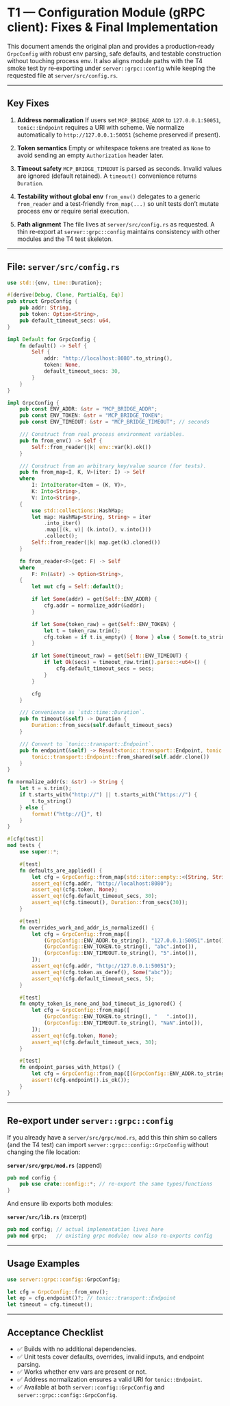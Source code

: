 # T1 — Configuration Module (gRPC client): Fixes & Final Implementation

This document amends the original plan and provides a production‑ready `GrpcConfig` with robust env parsing, safe defaults, and testable construction without touching process env. It also aligns module paths with the T4 smoke test by re‑exporting under `server::grpc::config` while keeping the requested file at `server/src/config.rs`.

---

## Key Fixes

1. **Address normalization**
   If users set `MCP_BRIDGE_ADDR` to `127.0.0.1:50051`, `tonic::Endpoint` requires a URI with scheme. We normalize automatically to `http://127.0.0.1:50051` (scheme preserved if present).

2. **Token semantics**
   Empty or whitespace tokens are treated as `None` to avoid sending an empty `Authorization` header later.

3. **Timeout safety**
   `MCP_BRIDGE_TIMEOUT` is parsed as seconds. Invalid values are ignored (default retained). A `timeout()` convenience returns `Duration`.

4. **Testability without global env**
   `from_env()` delegates to a generic `from_reader` and a test‑friendly `from_map(...)` so unit tests don’t mutate process env or require serial execution.

5. **Path alignment**
   The file lives at `server/src/config.rs` as requested. A thin re‑export at `server::grpc::config` maintains consistency with other modules and the T4 test skeleton.

---

## File: `server/src/config.rs`

```rust
use std::{env, time::Duration};

#[derive(Debug, Clone, PartialEq, Eq)]
pub struct GrpcConfig {
    pub addr: String,
    pub token: Option<String>,
    pub default_timeout_secs: u64,
}

impl Default for GrpcConfig {
    fn default() -> Self {
        Self {
            addr: "http://localhost:8080".to_string(),
            token: None,
            default_timeout_secs: 30,
        }
    }
}

impl GrpcConfig {
    pub const ENV_ADDR: &str = "MCP_BRIDGE_ADDR";
    pub const ENV_TOKEN: &str = "MCP_BRIDGE_TOKEN";
    pub const ENV_TIMEOUT: &str = "MCP_BRIDGE_TIMEOUT"; // seconds

    /// Construct from real process environment variables.
    pub fn from_env() -> Self {
        Self::from_reader(|k| env::var(k).ok())
    }

    /// Construct from an arbitrary key/value source (for tests).
    pub fn from_map<I, K, V>(iter: I) -> Self
    where
        I: IntoIterator<Item = (K, V)>,
        K: Into<String>,
        V: Into<String>,
    {
        use std::collections::HashMap;
        let map: HashMap<String, String> = iter
            .into_iter()
            .map(|(k, v)| (k.into(), v.into()))
            .collect();
        Self::from_reader(|k| map.get(k).cloned())
    }

    fn from_reader<F>(get: F) -> Self
    where
        F: Fn(&str) -> Option<String>,
    {
        let mut cfg = Self::default();

        if let Some(addr) = get(Self::ENV_ADDR) {
            cfg.addr = normalize_addr(&addr);
        }

        if let Some(token_raw) = get(Self::ENV_TOKEN) {
            let t = token_raw.trim();
            cfg.token = if t.is_empty() { None } else { Some(t.to_string()) };
        }

        if let Some(timeout_raw) = get(Self::ENV_TIMEOUT) {
            if let Ok(secs) = timeout_raw.trim().parse::<u64>() {
                cfg.default_timeout_secs = secs;
            }
        }

        cfg
    }

    /// Convenience as `std::time::Duration`.
    pub fn timeout(&self) -> Duration {
        Duration::from_secs(self.default_timeout_secs)
    }

    /// Convert to `tonic::transport::Endpoint`.
    pub fn endpoint(&self) -> Result<tonic::transport::Endpoint, tonic::transport::Error> {
        tonic::transport::Endpoint::from_shared(self.addr.clone())
    }
}

fn normalize_addr(s: &str) -> String {
    let t = s.trim();
    if t.starts_with("http://") || t.starts_with("https://") {
        t.to_string()
    } else {
        format!("http://{}", t)
    }
}

#[cfg(test)]
mod tests {
    use super::*;

    #[test]
    fn defaults_are_applied() {
        let cfg = GrpcConfig::from_map(std::iter::empty::<(String, String)>());
        assert_eq!(cfg.addr, "http://localhost:8080");
        assert_eq!(cfg.token, None);
        assert_eq!(cfg.default_timeout_secs, 30);
        assert_eq!(cfg.timeout(), Duration::from_secs(30));
    }

    #[test]
    fn overrides_work_and_addr_is_normalized() {
        let cfg = GrpcConfig::from_map([
            (GrpcConfig::ENV_ADDR.to_string(), "127.0.0.1:50051".into()),
            (GrpcConfig::ENV_TOKEN.to_string(), "abc".into()),
            (GrpcConfig::ENV_TIMEOUT.to_string(), "5".into()),
        ]);
        assert_eq!(cfg.addr, "http://127.0.0.1:50051");
        assert_eq!(cfg.token.as_deref(), Some("abc"));
        assert_eq!(cfg.default_timeout_secs, 5);
    }

    #[test]
    fn empty_token_is_none_and_bad_timeout_is_ignored() {
        let cfg = GrpcConfig::from_map([
            (GrpcConfig::ENV_TOKEN.to_string(), "   ".into()),
            (GrpcConfig::ENV_TIMEOUT.to_string(), "NaN".into()),
        ]);
        assert_eq!(cfg.token, None);
        assert_eq!(cfg.default_timeout_secs, 30);
    }

    #[test]
    fn endpoint_parses_with_https() {
        let cfg = GrpcConfig::from_map([(GrpcConfig::ENV_ADDR.to_string(), "https://localhost:7443".into())]);
        assert!(cfg.endpoint().is_ok());
    }
}
```

---

## Re‑export under `server::grpc::config`

If you already have a `server/src/grpc/mod.rs`, add this thin shim so callers (and the T4 test) can import `server::grpc::config::GrpcConfig` without changing the file location:

**`server/src/grpc/mod.rs`** (append)

```rust
pub mod config {
    pub use crate::config::*; // re-export the same types/functions
}
```

And ensure lib exports both modules:

**`server/src/lib.rs`** (excerpt)

```rust
pub mod config; // actual implementation lives here
pub mod grpc;   // existing grpc module; now also re-exports config
```

---

## Usage Examples

```rust
use server::grpc::config::GrpcConfig;

let cfg = GrpcConfig::from_env();
let ep = cfg.endpoint()?; // tonic::transport::Endpoint
let timeout = cfg.timeout();
```

---

## Acceptance Checklist

* ✅ Builds with no additional dependencies.
* ✅ Unit tests cover defaults, overrides, invalid inputs, and endpoint parsing.
* ✅ Works whether env vars are present or not.
* ✅ Address normalization ensures a valid URI for `tonic::Endpoint`.
* ✅ Available at both `server::config::GrpcConfig` and `server::grpc::config::GrpcConfig`.
